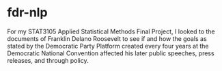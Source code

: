# fdr-nlp
For my STAT3105 Applied Statistical Methods Final Project, I looked to the documents of Franklin Delano Roosevelt to see if and how the goals as stated by the Democratic Party Platform created every four years at the Democratic National Convention affected his later public speeches, press releases, and through policy.
